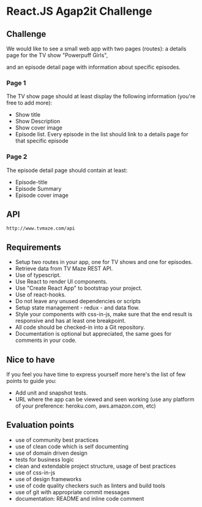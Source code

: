 # React.JS Agap2it Challenge

## Challenge

We would like to see a small web app with two pages (routes): a details page for the TV show "Powerpuff Girls",

and an episode detail page with information about specific episodes.

### Page 1

The TV show page should at least display the following information (you're free to add more):

- Show title
- Show Description
- Show cover image
- Episode list. Every episode in the list should link to a details page for that specific episode

### Page 2

The episode detail page should contain at least:

- Episode-title
- Episode Summary
- Episode cover image

## API

`http://www.tvmaze.com/api`

## Requirements

- Setup two routes in your app, one for TV shows and one for episodes.
- Retrieve data from TV Maze REST API.
- Use of typescript.
- Use React to render UI components.
- Use "Create React App" to bootstrap your project.
- Use of react-hooks.
- Do not leave any unused dependencies or scripts
- Setup state management - redux - and data flow.
- Style your components with css-in-js, make sure that the end result is responsive and has at least one breakpoint.
- All code should be checked-in into a Git repository.
- Documentation is optional but appreciated, the same goes for comments in your code.

## Nice to have

If you feel you have time to express yourself more here's the list of few points to guide you:

- Add unit and snapshot tests.
- URL where the app can be viewed and seen working (use any platform of your preference: heroku.com, aws.amazon.com, etc)

## Evaluation points

- use of community best practices
- use of clean code which is self documenting
- use of domain driven design
- tests for business logic
- clean and extendable project structure, usage of best practices
- use of css-in-js
- use of design frameworks
- use of code quality checkers such as linters and build tools
- use of git with appropriate commit messages
- documentation: README and inline code comment
